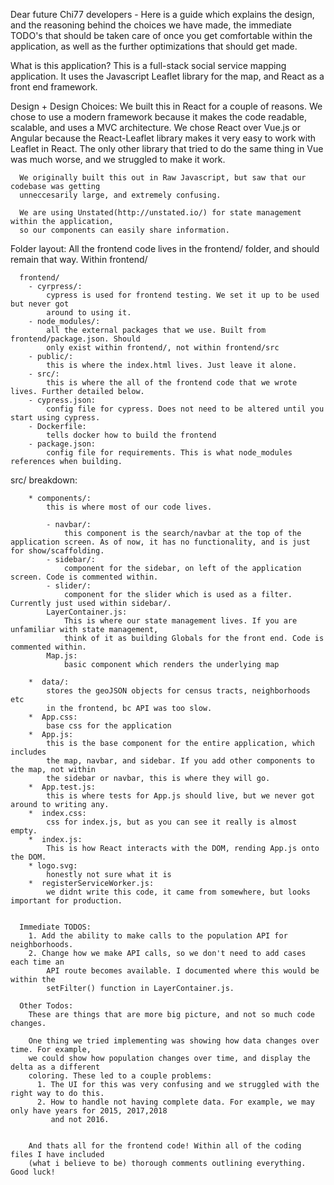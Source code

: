 Dear future Chi77 developers - 
  Here is a guide which explains the design, and the reasoning
  behind the choices we have made,
  the immediate TODO's that should be taken care of once you get comfortable
  within the application, as well as the further optimizations that should get made.

  What is this application?
      This is a full-stack social service mapping application. It uses 
      the Javascript Leaflet library for the map, and React as a front end framework.


  Design + Design Choices:
      We built this in React for a couple of reasons. We chose to use a modern framework
      because it makes the code readable, scalable, and uses a MVC architecture.
      We chose React over Vue.js or Angular because the React-Leaflet library makes it very
      easy to work with Leaflet in React. The only other library that tried to do the same
      thing in Vue was much worse, and we struggled to make it work.

      We originally built this out in Raw Javascript, but saw that our codebase was getting 
      unneccesarily large, and extremely confusing.

      We are using Unstated(http://unstated.io/) for state management within the application,
      so our components can easily share information.

  Folder layout:
      All the frontend code lives in the frontend/ folder, and should remain that way. 
      Within frontend/

      frontend/
        - cyrpress/:
            cypress is used for frontend testing. We set it up to be used but never got
            around to using it.
        - node_modules/:
            all the external packages that we use. Built from frontend/package.json. Should
            only exist within frontend/, not within frontend/src
        - public/:
            this is where the index.html lives. Just leave it alone.
        - src/:
            this is where the all of the frontend code that we wrote lives. Further detailed below.
        - cypress.json: 
            config file for cypress. Does not need to be altered until you start using cypress.
        - Dockerfile:
            tells docker how to build the frontend
        - package.json:
            config file for requirements. This is what node_modules references when building.
        
  src/ breakdown:
      
        * components/: 
            this is where most of our code lives. 

            - navbar/:
                this component is the search/navbar at the top of the application screen. As of now, it has no functionality, and is just for show/scaffolding.
            - sidebar/:
                component for the sidebar, on left of the application screen. Code is commented within.
            - slider/:
                component for the slider which is used as a filter. Currently just used within sidebar/.
            LayerContainer.js:
                This is where our state management lives. If you are unfamiliar with state management,
                think of it as building Globals for the front end. Code is commented within.
            Map.js: 
                basic component which renders the underlying map

        *  data/:
            stores the geoJSON objects for census tracts, neighborhoods etc
            in the frontend, bc API was too slow.
        *  App.css:
            base css for the application
        *  App.js:
            this is the base component for the entire application, which includes
            the map, navbar, and sidebar. If you add other components to the map, not within 
            the sidebar or navbar, this is where they will go.
        *  App.test.js:
            this is where tests for App.js should live, but we never got around to writing any.
        *  index.css:
            css for index.js, but as you can see it really is almost empty.
        *  index.js:
            This is how React interacts with the DOM, rending App.js onto the DOM.
        * logo.svg:
            honestly not sure what it is
        *  registerServiceWorker.js:
            we didnt write this code, it came from somewhere, but looks important for production.


      Immediate TODOS:
        1. Add the ability to make calls to the population API for neighborhoods.
        2. Change how we make API calls, so we don't need to add cases each time an 
            API route becomes available. I documented where this would be within the 
            setFilter() function in LayerContainer.js.

      Other Todos:
        These are things that are more big picture, and not so much code changes.

        One thing we tried implementing was showing how data changes over time. For example,
        we could show how population changes over time, and display the delta as a different
        coloring. These led to a couple problems:
          1. The UI for this was very confusing and we struggled with the right way to do this.
          2. How to handle not having complete data. For example, we may only have years for 2015, 2017,2018
             and not 2016.


        And thats all for the frontend code! Within all of the coding files I have included 
        (what i believe to be) thorough comments outlining everything. Good luck!